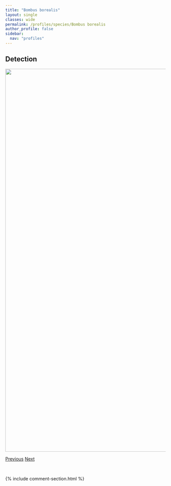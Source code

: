 ```yaml
---
title: "Bombus borealis"
layout: single
classes: wide
permalink: /profiles/species/Bombus borealis
author_profile: false
sidebar:
  nav: "profiles"
---
```


<h2>Detection</h2>

<a href="/ANBC/assets/figures/species/Bombus borealis/range-map.png">
<img src="/ANBC/assets/figures/species/Bombus borealis/range-map.png" height = "1200" width = "800">
</a>

<a href="/profiles/species/Bombus bohemicus" class="pagination--pager" title="PreviousName">Previous</a> <a href="/profiles/species/Bombus californicus" class="pagination--pager" title="NextName">Next</a>

<p>&nbsp;</p>

{% include comment-section.html %}
